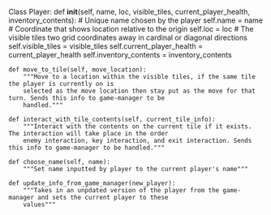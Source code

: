 Class Player:
    def __init__(self, name, loc, visible_tiles, current_player_health, inventory_contents):
    # Unique name chosen by the player
    self.name = name
    # Coordinate that shows location relative to the origin
    self.loc = loc
    # The visible tiles two grid coordinates away in cardinal or diagonal directions
    self.visible_tiles = visible_tiles
    self.current_player_health = current_player_health
    self.inventory_contents = inventory_contents
    
    def move_to_tile(self, move_location):
        """Move to a location within the visible tiles, if the same tile the player is currently on is
        selected as the move location then stay put as the move for that turn. Sends this info to game-manager to be
        handled."""
       
    def interact_with_tile_contents(self, current_tile_info):
        """Interact with the contents on the current tile if it exists. The interaction will take place in the order
        enemy interaction, key interaction, and exit interaction. Sends this info to game-manager to be handled."""
     
    def choose_name(self, name):
        """Set name inputted by player to the current player's name"""
    
    def update_info_from_game_manager(new_player):
        """Takes in an unpdated version of the player from the game-manager and sets the current player to these
        values"""